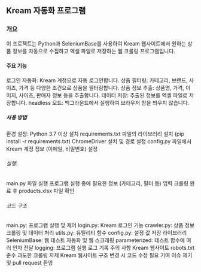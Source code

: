 ## Kream 자동화 프로그램
### 개요
이 프로젝트는 Python과 SeleniumBase를 사용하여 Kream 웹사이트에서 원하는 상품 정보를 자동으로 수집하고 엑셀 파일로 저장하는 웹 크롤링 프로그램입니다.

#### 주요 기능
로그인 자동화: Kream 계정으로 자동 로그인합니다.
상품 필터링: 카테고리, 브랜드, 사이즈, 가격 등 다양한 조건으로 상품을 필터링합니다.
상품 정보 추출: 상품명, 가격, 이미지, 사이즈, 판매자 정보 등을 추출합니다.
데이터 저장: 추출된 정보를 엑셀 파일로 저장합니다.
headless 모드: 백그라운드에서 실행하여 브라우저 창을 띄우지 않습니다.
##### 사용 방법
환경 설정:
Python 3.7 이상 설치
requirements.txt 파일의 라이브러리 설치 (pip install -r requirements.txt)
ChromeDriver 설치 및 경로 설정
config.py 파일에서 Kream 계정 정보 (이메일, 비밀번호) 설정

###### 실행:
main.py 파일 실행
프로그램 실행 중에 필요한 정보 (카테고리, 필터 등) 입력
크롤링 완료 후 products.xlsx 파일 확인
###### 코드 구조
main.py: 프로그램 실행 및 제어
login.py: Kream 로그인 기능
crawler.py: 상품 정보 크롤링 및 데이터 처리
utils.py: 유틸리티 함수
config.py: 설정 값 저장
라이브러리
SeleniumBase: 웹 테스트 자동화 및 웹 스크래핑
parameterized: 테스트 함수에 여러 인자 전달
logging: 프로그램 실행 로그 기록
주의 사항
Kream 웹사이트 robots.txt 준수
과도한 크롤링 자제
Kream 웹사이트 구조 변경 시 코드 수정 필요
기여
이슈 제기 및 pull request 환영
